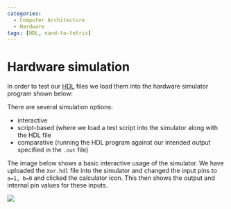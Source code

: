 ```yaml
---
categories:
  - Computer Architecture
  - Hardware
tags: [HDL, nand-to-tetris]
---
```


# Hardware simulation

In order to test our [HDL](/Computer_Architecture/Hardware_Description_Language.md) files we load them into the hardware simulator program shown below:

There are several simulation options:

- interactive
- script-based (where we load a test script into the simulator along with the HDL file
- comparative (running the HDL program against our intended output specified in the `.out` file)

The image below shows a basic interactive usage of the simulator. We have uploaded the `Xor.hdl` file into the simulator and changed the input pins to `a=1, b=0` and clicked the calculator icon. This then shows the output and internal pin values for these inputs.

<img src="/home/thomas/repos/computer_science/_img/hardware-sim-basic.png" >
